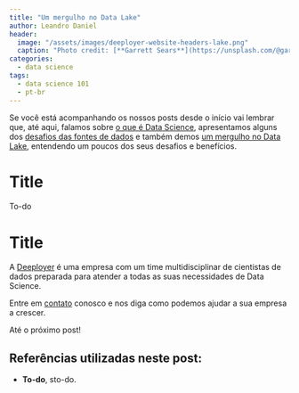 ```yaml
---
title: "Um mergulho no Data Lake"
author: Leandro Daniel
header:
  image: "/assets/images/deeployer-website-headers-lake.png"
  caption: "Photo credit: [**Garrett Sears**](https://unsplash.com/@garrettsears)"
categories:
  - data science
tags: 
  - data science 101
  - pt-br
---
```


Se você está acompanhando os nossos posts desde o início vai lembrar que, até aqui, falamos sobre [o que é Data Science](https://deeployer.com.br/data%20science/post-o-que-e-data-science/), apresentamos alguns dos [desafios das fontes de dados](https://deeployer.com.br/data%20science/post-os-desafios-das-fontes-de-dados/) e também demos [um mergulho no Data Lake](https://deeployer.com.br/data%20science/post-um-mergulho-no-data-lake/), entendendo um poucos dos seus desafios e benefícios. 

# Title

To-do

# Title


A [Deeployer](mailto:contato@deeployer.com) é uma empresa com um time multidisciplinar de cientistas de dados preparada para atender a todas as suas necessidades de Data Science. 

Entre em [contato](https://deeployer.com/contact/) conosco e nos diga como podemos ajudar a sua empresa a crescer.

Até o próximo post!

## Referências utilizadas neste post:
- **To-do**, sto-do. 

